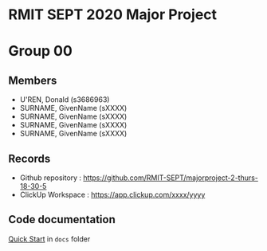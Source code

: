 # RMIT SEPT 2020 Major Project

# Group 00

## Members
* U'REN, Donald (s3686963)
* SURNAME, GivenName (sXXXX)
* SURNAME, GivenName (sXXXX)
* SURNAME, GivenName (sXXXX)
* SURNAME, GivenName (sXXXX)

## Records

* Github repository : https://github.com/RMIT-SEPT/majorproject-2-thurs-18-30-5
* ClickUp Workspace : https://app.clickup.com/xxxx/yyyy


## Code documentation

[Quick Start](/docs/README.md) in `docs` folder
